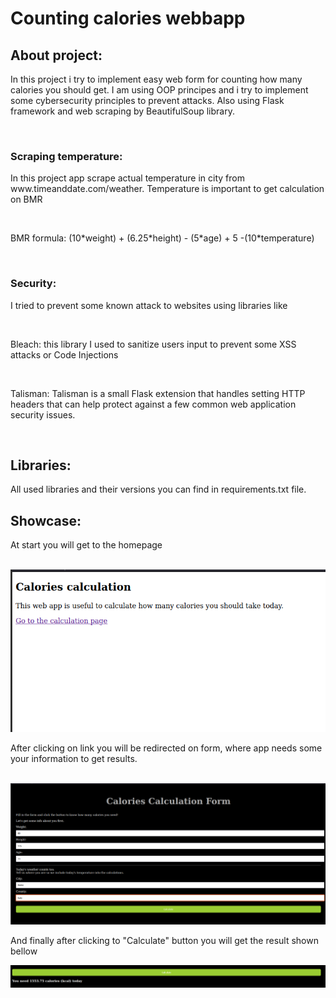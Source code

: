 <h1> Counting calories webbapp </h1> 
<h2> About project: </h2> 
<p> In this project i try to implement easy web form for counting how many calories you should get. I am using OOP
principes and i try to implement some cybersecurity principles to prevent attacks. Also using Flask framework and web scraping
by BeautifulSoup library.</p>
<br>
<h3> Scraping temperature: </h3> 
<p> In this project app scrape actual temperature in city from <italic>www.timeanddate.com/weather.</italic> Temperature is
important to get calculation on <bold>BMR</bold></p><br>
<p> BMR formula: (10*weight) + (6.25*height) - (5*age) + 5 -(10*temperature)</p>
<br>
<h3> Security: </h3> 
<p> I tried to prevent some known attack to websites using libraries like </p>
<br>
<p>Bleach: this library I used to sanitize users input to prevent some XSS attacks or Code Injections </p>
<br>
<p> Talisman: Talisman is a small Flask extension that handles setting HTTP headers that can help protect against a few common web application security issues.</p>
<br>
<h2> Libraries: </h2>
<p> All used libraries and their versions you can find in requirements.txt file. </p>

<h2> Showcase: </h2> 
<p>At start you will get to the homepage</p>
<br>
<img src="img.png">
<br>
<p>After clicking on link you will be redirected on form, where app needs some your information to get results.</p>
<br>
<img src="img_1.png">
<br>

<p>And finally after clicking to "Calculate" button you will get the result shown bellow</p>
<img src="img_2.png">

